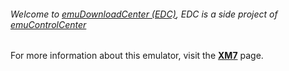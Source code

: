 ###### Welcome to [emuDownloadCenter (EDC)](https://github.com/PhoenixInteractiveNL/emuDownloadCenter/wiki/), EDC is a side project of [emuControlCenter](https://github.com/PhoenixInteractiveNL/emuControlCenter/wiki/)

For more information about this emulator, visit the [**XM7**](https://github.com/PhoenixInteractiveNL/emuDownloadCenter/wiki/Emulator-xm7#menu) page.
